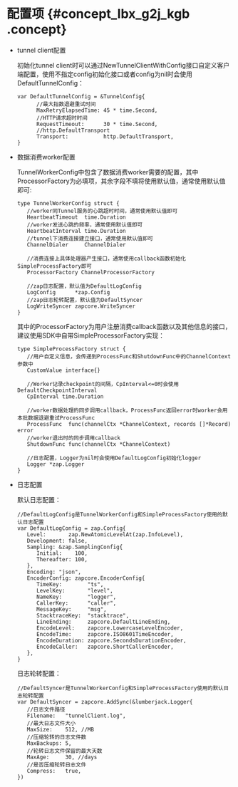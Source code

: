 # 配置项 {#concept_lbx_g2j_kgb .concept}

-   tunnel client配置

    初始化tunnel client时可以通过NewTunnelClientWithConfig接口自定义客户端配置，使用不指定config初始化接口或者config为nil时会使用DefaultTunnelConfig：

    ```
    var DefaultTunnelConfig = &TunnelConfig{
          //最大指数退避重试时间
          MaxRetryElapsedTime: 45 * time.Second,
          //HTTP请求超时时间
          RequestTimeout:      30 * time.Second,
          //http.DefaultTransport
          Transport:           http.DefaultTransport,
    }
    ```

-   数据消费worker配置

    TunnelWorkerConfig中包含了数据消费worker需要的配置，其中ProcessorFactory为必填项，其余字段不填将使用默认值，通常使用默认值即可:

    ```
    type TunnelWorkerConfig struct {
       //worker同Tunnel服务的心跳超时时间，通常使用默认值即可
       HeartbeatTimeout  time.Duration
       //worker发送心跳的频率，通常使用默认值即可
       HeartbeatInterval time.Duration
       //tunnel下消费连接建立接口，通常使用默认值即可
       ChannelDialer     ChannelDialer
    
       //消费连接上具体处理器产生接口，通常使用callback函数初始化SimpleProcessFactory即可
       ProcessorFactory ChannelProcessorFactory
    
       //zap日志配置，默认值为DefaultLogConfig
       LogConfig      *zap.Config
       //zap日志轮转配置，默认值为DefaultSyncer
       LogWriteSyncer zapcore.WriteSyncer
    }
    ```

    其中的ProcessorFactory为用户注册消费callback函数以及其他信息的接口，建议使用SDK中自带SimpleProcessorFactory实现：

    ```
    type SimpleProcessFactory struct {
       //用户自定义信息，会传递到ProcessFunc和ShutdownFunc中的ChannelContext参数中
       CustomValue interface{}
    
       //Worker记录checkpoint的间隔，CpInterval<=0时会使用DefaultCheckpointInterval
       CpInterval time.Duration
    
       //worker数据处理的同步调用callback，ProcessFunc返回error时worker会用本批数据退避重试ProcessFunc
       ProcessFunc  func(channelCtx *ChannelContext, records []*Record) error
       //worker退出时的同步调用callback
       ShutdownFunc func(channelCtx *ChannelContext)
    
       //日志配置，Logger为nil时会使用DefaultLogConfig初始化logger
       Logger *zap.Logger
    }
    ```

-   日志配置

    默认日志配置：

    ```
    //DefaultLogConfig是TunnelWorkerConfig和SimpleProcessFactory使用的默认日志配置
    var DefaultLogConfig = zap.Config{
       Level:       zap.NewAtomicLevelAt(zap.InfoLevel),
       Development: false,
       Sampling: &zap.SamplingConfig{
          Initial:    100,
          Thereafter: 100,
       },
       Encoding: "json",
       EncoderConfig: zapcore.EncoderConfig{
          TimeKey:        "ts",
          LevelKey:       "level",
          NameKey:        "logger",
          CallerKey:      "caller",
          MessageKey:     "msg",
          StacktraceKey:  "stacktrace",
          LineEnding:     zapcore.DefaultLineEnding,
          EncodeLevel:    zapcore.LowercaseLevelEncoder,
          EncodeTime:     zapcore.ISO8601TimeEncoder,
          EncodeDuration: zapcore.SecondsDurationEncoder,
          EncodeCaller:   zapcore.ShortCallerEncoder,
       },
    }
    ```

    日志轮转配置：

    ```
    //DefaultSyncer是TunnelWorkerConfig和SimpleProcessFactory使用的默认日志轮转配置
    var DefaultSyncer = zapcore.AddSync(&lumberjack.Logger{
       //日志文件路径
       Filename:   "tunnelClient.log",
       //最大日志文件大小
       MaxSize:    512, //MB
       //压缩轮转的日志文件数
       MaxBackups: 5,
       //轮转日志文件保留的最大天数
       MaxAge:     30, //days
       //是否压缩轮转日志文件
       Compress:   true,
    })
    ```


